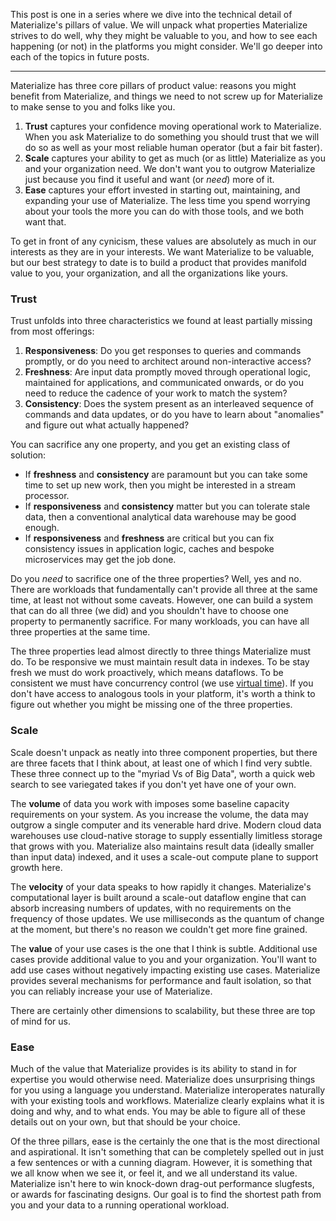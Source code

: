 
This post is one in a series where we dive into the technical detail of Materialize's pillars of value.
We will unpack what properties Materialize strives to do well, why they might be valuable to you, and how to see each happening (or not) in the platforms you might consider.
We'll go deeper into each of the topics in future posts.

---

Materialize has three core pillars of product value: reasons you might benefit from Materialize, and things we need to not screw up for Materialize to make sense to you and folks like you.
1. **Trust** captures your confidence moving operational work to Materialize. When you ask Materialize to do something you should trust that we will do so as well as your most reliable human operator (but a fair bit faster).
2. **Scale** captures your ability to get as much (or as little) Materialize as you and your organization need. We don't want you to outgrow Materialize just because you find it useful and want (or *need*) more of it.
3. **Ease**  captures your effort invested in starting out, maintaining, and expanding your use of Materialize. The less time you spend worrying about your tools the more you can do with those tools, and we both want that.

To get in front of any cynicism, these values are absolutely as much in our interests as they are in your interests.
We want Materialize to be valuable, but our best strategy to date is to build a product that provides manifold value to you, your organization, and all the organizations like yours.

### Trust

Trust unfolds into three characteristics we found at least partially missing from most offerings:
1. **Responsiveness**: Do you get responses to queries and commands promptly, or do you need to architect around non-interactive access?
2. **Freshness**: Are input data promptly moved through operational logic, maintained for applications, and communicated onwards, or do you need to reduce the cadence of your work to match the system?
3. **Consistency**: Does the system present as an interleaved sequence of commands and data updates, or do you have to learn about "anomalies" and figure out what actually happened?

You can sacrifice any one property, and you get an existing class of solution:
* If **freshness** and **consistency** are paramount but you can take some time to set up new work, then you might be interested in a stream processor.
* If **responsiveness** and **consistency** matter but you can tolerate stale data, then a conventional analytical data warehouse may be good enough.
* If **responsiveness** and **freshness** are critical but you can fix consistency issues in application logic, caches and bespoke microservices may get the job done.

Do you *need* to sacrifice one of the three properties? 
Well, yes and no.
There are workloads that fundamentally can't provide all three at the same time, at least not without some caveats.
However, one can build a system that can do all three (we did) and you shouldn't have to choose one property to permanently sacrifice.
For many workloads, you can have all three properties at the same time.

The three properties lead almost directly to three things Materialize must do.
To be responsive we must maintain result data in indexes.
To be stay fresh we must do work proactively, which means dataflows.
To be consistent we must have concurrency control (we use [virtual time]()).
If you don't have access to analogous tools in your platform, it's worth a think to figure out whether you might be missing one of the three properties.

### Scale

Scale doesn't unpack as neatly into three component properties, but there are three facets that I think about, at least one of which I find very subtle.
These three connect up to the "myriad Vs of Big Data", worth a quick web search to see variegated takes if you don't yet have one of your own.

The **volume** of data you work with imposes some baseline capacity requirements on your system. 
As you increase the volume, the data may outgrow a single computer and its venerable hard drive.
Modern cloud data warehouses use cloud-native storage to supply essentially limitless storage that grows with you.
Materialize also maintains result data (ideally smaller than input data) indexed, and it uses a scale-out compute plane to support growth here.

The **velocity** of your data speaks to how rapidly it changes.
Materialize's computational layer is built around a scale-out dataflow engine that can absorb increasing numbers of updates, with no requirements on the frequency of those updates. We use milliseconds as the quantum of change at the moment, but there's no reason we couldn't get more fine grained.

The **value** of your use cases is the one that I think is subtle.
Additional use cases provide additional value to you and your organization. 
You'll want to add use cases without negatively impacting existing use cases. Materialize provides several mechanisms for performance and fault isolation, so that you can reliably increase your use of Materialize.

There are certainly other dimensions to scalability, but these three are top of mind for us. 

### Ease

Much of the value that Materialize provides is its ability to stand in for expertise you would otherwise need.
Materialize does unsurprising things for you using a language you understand.
Materialize interoperates naturally with your existing tools and workflows.
Materialize clearly explains what it is doing and why, and to what ends.
You may be able to figure all of these details out on your own, but that should be your choice.

Of the three pillars, ease is the certainly the one that is the most directional and aspirational.
It isn't something that can be completely spelled out in just a few sentences or with a cunning diagram.
However, it is something that we all know when we see it, or feel it, and we all understand its value.
Materialize isn't here to win knock-down drag-out performance slugfests, or awards for fascinating designs.
Our goal is to find the shortest path from you and your data to a running operational workload.